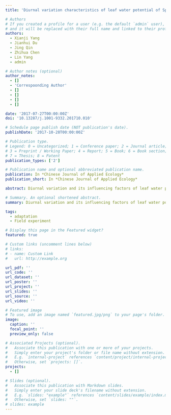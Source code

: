 ```yaml
---
title: 'Diurnal variation characteristics of leaf water potential of Spinifex littoreus on the nebkhas in different succession periods on the coast of Pingtan Island，Fujian Province，China'

# Authors
# If you created a profile for a user (e.g. the default `admin` user), write the username (folder name) here
# and it will be replaced with their full name and linked to their profile.
authors:
  - Xianji Yang
  - Jianhui Du
  - Jing Qin
  - Zhihua Chen
  - Lin Yang
  - admin

# Author notes (optional)
author_notes:
  - []
  - 'Correspoonding Author'
  - []
  - []
  - []
  - []

date: '2017-07-27T00:00:00Z'
doi: '10.13287/j.1001-9332.201710.010'

# Schedule page publish date (NOT publication's date).
publishDate: '2017-10-28T00:00:00Z'

# Publication type.
# Legend: 0 = Uncategorized; 1 = Conference paper; 2 = Journal article;
# 3 = Preprint / Working Paper; 4 = Report; 5 = Book; 6 = Book section;
# 7 = Thesis; 8 = Patent
publication_types: ['2']

# Publication name and optional abbreviated publication name.
publication: In *Chinese Journal of Applied Ecology*
publication_short: In *Chinese Journal of Applied Ecology*

abstract: Diurnal variation and its influencing factors of leaf water potential ( ψl ) of Spinifex littoreus on the nebkhas in two succession periods were measured on the coast of Pingtan Island，Fujian Province． The results showed that the diurnal variation of ψl of S． littoreus mainly demonstrated a ‘W’curve pattern，with a temporary rise at midday． The mean ψl of S． littoreus on the nebkhas at developing stage was higher than that at stabilizing stage，and recovered better during the night． ψl of S． littoreus was positively related to the atmospheric water potential ( ψa ) and relative humidity， negatively related to air temperature，but had no significant correlation with the soil water potential at different depthes． ψl of S． littoreus on the interdune depression at developing stage was higher than that on the windward slope and on the leeward slope from 10:00 to 16:00，and that on the windward slope was lower than that on the leeward slope all day long except at 10:00 and at 12:00． The variation of ψl of S． littoreus on the leeward slope was higher than that on the windward slope， and the minimal variation was found on the interdune depression，without statistical significance． ψl of S． littoreus on the windward slope was positively correlated with ψa and relative humidity，while negatively correlated with air temperature． ψl of S． littoreus on the leeward slope and the interdune depression were correlated with meteorological factors，but they had no significant relationship．

# Summary. An optional shortened abstract.
summary: Diurnal variation and its influencing factors of leaf water potential ( ψl ) of Spinifex littoreus on the nebkhas in two succession periods were measured on the coast of Pingtan Island, Fujian Province．

tags:
  - adaptation
  - Field experiment

# Display this page in the Featured widget?
featured: true

# Custom links (uncomment lines below)
# links:
# - name: Custom Link
#   url: http://example.org

url_pdf: ''
url_code: ''
url_dataset: ''
url_poster: ''
url_project: ''
url_slides: ''
url_source: ''
url_video: ''

# Featured image
# To use, add an image named `featured.jpg/png` to your page's folder.
image:
  caption: ''
  focal_point: ''
  preview_only: false

# Associated Projects (optional).
#   Associate this publication with one or more of your projects.
#   Simply enter your project's folder or file name without extension.
#   E.g. `internal-project` references `content/project/internal-project/index.md`.
#   Otherwise, set `projects: []`.
projects:
  - []

# Slides (optional).
#   Associate this publication with Markdown slides.
#   Simply enter your slide deck's filename without extension.
#   E.g. `slides: "example"` references `content/slides/example/index.md`.
#   Otherwise, set `slides: ""`.
# slides: example
---
```


<!-- {{% callout note %}}
Click the _Cite_ button above to demo the feature to enable visitors to import publication metadata into their reference management software.
{{% /callout %}}

{{% callout note %}}
Create your slides in Markdown - click the _Slides_ button to check out the example.
{{% /callout %}}

Supplementary notes can be added here, including [code, math, and images](https://wowchemy.com/docs/writing-markdown-latex/). -->
